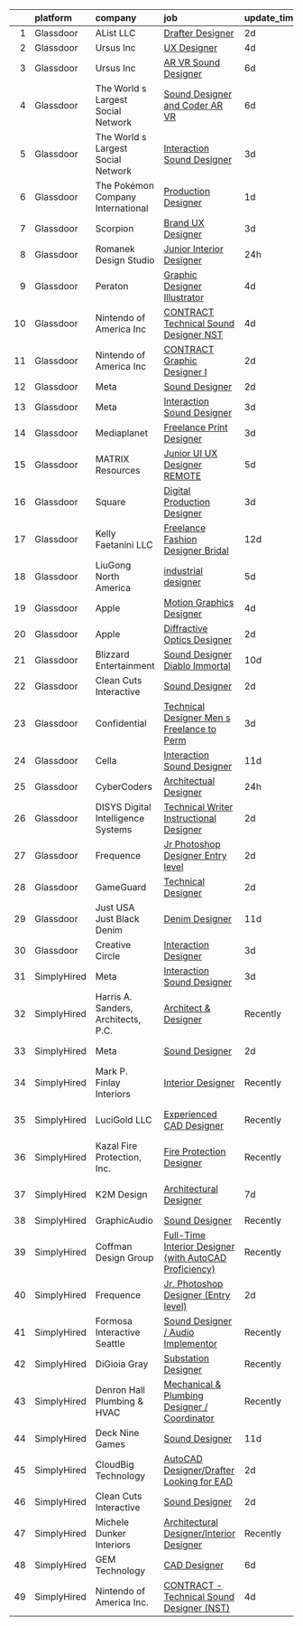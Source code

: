 

|    | platform    | company                              | job                                                                                                                                                                                                                                                                                                                                                                                                                                                                                                                                                                                                                                                                                                                                                                                                                                                                                                                                                                                                                                                                                                                                                                                                                                                                                                                                                                                           | update_time   | location                      |
|---:|:------------|:-------------------------------------|:----------------------------------------------------------------------------------------------------------------------------------------------------------------------------------------------------------------------------------------------------------------------------------------------------------------------------------------------------------------------------------------------------------------------------------------------------------------------------------------------------------------------------------------------------------------------------------------------------------------------------------------------------------------------------------------------------------------------------------------------------------------------------------------------------------------------------------------------------------------------------------------------------------------------------------------------------------------------------------------------------------------------------------------------------------------------------------------------------------------------------------------------------------------------------------------------------------------------------------------------------------------------------------------------------------------------------------------------------------------------------------------------|:--------------|:------------------------------|
|  1 | Glassdoor   | AList  LLC                           | [Drafter Designer](https://www.glassdoor.com/partner/jobListing.htm?pos=118&ao=1110586&s=58&guid=00000182a04a0ff593e053ecbed489e8&src=GD_JOB_AD&t=SR&vt=w&ea=1&cs=1_d5f47642&cb=1660546584948&jobListingId=1008068915917&cpc=FAE5E775D180B2FB&jrtk=3-0-1gag4k413j450801-1gag4k41ngsqb800-b6b55defa0b64145--6NYlbfkN0DsSc3LnpGc97VdVIiDJiVPdI3KSqRtMjEVbm3_R-elSS1ecU-D46JOrW2wQvnsVUp25N_lwYfjYb4n2YOBhAc33WHH6_aNbDU46r_oGSna8j50bOKp7TXGZx-UDh4cZ0iF00IZiYo5_5n6g6xsM_U6Uidax5xBRgCYMUAfIEqvbquFFM9l_ZOa4-ENo_SpjXsRcXKRrEL1IefjUUs86HoL_Nv20HNiBVYSjncth0szo2B6SJTdP26ql9zogdUE81koHetAA3t84jDikiQTfpOiYZGqGssRplVAAAL0WD2C8t2Eq7I3BKdBUFGlWZ0oYkCSrKw4YTDEhDM1h9mO6opR5wHMrbc1dDrxSYpPLzPrGWLRH4ZMwMOp_GuQaMCfLZTHMbs2wjx3f4Pkpd89WaB_urcpaRluvE4-iYcq4A3T9OM3sy2kT11Qo5wvwWdoAo1bnor6ixgs8pi_E-4gObxWzFvTwI315fG-cDNKNftuiOSYLa2ZEDx4UE_XBjAmbhcmxT24Y88hKQ%3D%3D)                                                                                                                                                                                                                                                                                                                                                                                                                                                                                                                       | 2d            | Remote                        |
|  2 | Glassdoor   | Ursus  Inc                           | [UX Designer](https://www.glassdoor.com/partner/jobListing.htm?pos=119&ao=1110586&s=58&guid=00000182a04a0ff593e053ecbed489e8&src=GD_JOB_AD&t=SR&vt=w&ea=1&cs=1_12f721fc&cb=1660546584948&jobListingId=1008065147788&cpc=A65DF3A704A48F9B&jrtk=3-0-1gag4k413j450801-1gag4k41ngsqb800-75e2f332734eee4d--6NYlbfkN0CT8vBT9H5mqECx2dfLV_FONLPDKpIRssxVwtj05Tmm4rA5I0VNOPdM1oYsK66ov5pi1qnYy-TDrfGB3s_pALNNyEWXmjHdD8DW6VCyYEnXwPcjOEPRRwesa-hl9H3o0V4XE3i7I-sOgGAhNngOHzgHq8uF0fd3rYx600RM2aFWd8FbHLUg4Gry9XxTmgIrQK_KIcI5BVg59J7XzYXHxl6byRhRXjK-ZV4yYgf_Hvc0tqFaiI8O_cK4qDjDlivArCnjnqNrhDL1aKk7OO5rbGxPQg6RQXPgIl9VR3QAC7dp1vBGZhfYcCTb1AX79JTvNC2WxVo5VQjOIrI0p5rNoY0Erhs92U2Fyif5lHxyTUwKVB_VLKGaXr0pUug1KYAd36XEjJdncq8PGqLZKZTw-tPHFI8Vj-70DJ2QlrmpiSpD6kG5XPLGoxjnf3LdIsSQE-Ebt-MXlGh7rAMsVbXIJPReJNEhbMKUhkzdQERAlrYi_frFKYANa65eC1d5a_UzSbL88gYvNNQRaVbww8nxQcE9fNPVHJAYEDul5sOV0NT9JuUh8W3yv5jY4O3ol_7Fv4AHEWAOXn-5joy08pWIoRHbl_cu1Pda0coDFPCt4BdWygIE3Ibbk9lQEfIZgEVfHec0cHotxTE91bI1v7ejQHhjpuRIm8jinDjZ8t3MzJoJCoT6-447yE_XtKBF5ApeVSnaM0d3Fk_KHYtzHKUUzGhyVNDmksp5yp85QktMpXCuN4hXSRk8zBJ5mpSgvQT5fD37_YWqTnnn4bZRVBdi2j0GhTPs_hawCtg78cRgqHMTRJEbu-SnTefpuWxAy8d19GuzOPUW0yfuEPlFeHbJ4iFuPP0qwNF5KLvjUCR9QMqxPTwDZiTQ8OjujClKXqJP7EqlN-R5iElq4Ebwh4aO0jlK-vrNLBGltQO18V5lcSSMdfYEhlHlA5E4nfO0z7c3ydygJlnGgm5d3P1CYHIKJUyf5vjMLGeptU2izho7nQOF5wTWUwRjb-r85wyogF1cN3c%3D)          | 4d            | Fremont, CA                   |
|  3 | Glassdoor   | Ursus  Inc                           | [AR VR Sound Designer](https://www.glassdoor.com/partner/jobListing.htm?pos=114&ao=1110586&s=58&guid=00000182a04a0ff593e053ecbed489e8&src=GD_JOB_AD&t=SR&vt=w&ea=1&cs=1_7eca1f44&cb=1660546584948&jobListingId=1008060781401&cpc=217C45A42544DB93&jrtk=3-0-1gag4k413j450801-1gag4k41ngsqb800-030c9e8f31c30fb1--6NYlbfkN0CT8vBT9H5mqECx2dfLV_FONLPDKpIRssxVwtj05Tmm4rA5I0VNOPdM1oYsK66ov5r3DWxwAiT3975pyDdK1dCkIm3HIa7Y5w_yS9WNwndK-pYnhQpIGvT_4JMoppqofj_V7n-KQXnwxuIp4sxGqFSLnh8gEwF36Ow_xbme12t9ChEp-GHl6fRQhd6574IIaGuOGCVi51k91WaRd6M8ERe3VOx5Uk43gur74xQFXTOcZiP5tSRQVrFiAsknzgZLfm00zOpDbdloS8yKkQmfoJEHBmN4vApKtgtlX3xG7TCNxLNz2Ll1wawrNtaJWJBohtoAo4pzqraJtZgKX2K-OkprPj3iFbWDSyhMNwFUFhkST-I7CixRzVs14tBwJlXfranQ7253ZsuI9ZaOed4Ek5osv9uX6xaEQzz_38NHK3MSyDZbqinY-3Hs2FkMc91ab8TcorPDeTvLlUU3Q2lP7XUZf-bP02vBrNj05PRfPraQKuNSp6yiMxExkGP4xfKhSGy9d47bGxztILNf1mVKR-wBcMl_hpg_3eZbXZq_rqYBJLgwt4IHvtRx8Ch9KE8i1ax12URaGtRpSBywECVelGS2H3UTKW2meG-wYC7z9OFbai-AP-wFLPxMuWWwT30QJ8S0DjkAqh8TOkuLNNuJgXXxYzgOWkUy5qxtlVuBQxCvBhHVKDuUDX5MC_wnmA3Jd4j-IDQ4PPhAm7Xlx32HPiAp2D8BtNq95MmFU9Fh5Y3aa81-xM5qx6l4D97JzbwKpwWa9PMSRP90UzJp0WOjXhPoJKtD3BWfV5XsXTiIwzh8ykE8VnZlJ8KpYMuDHZsQDGFbLi5KBQt5O_h6WMR_1ODP7JK-Y1J1vPC2d5N14ZB7aabWDlFeI_RAOtE0zUpyxm_TVA6pq7MCaXjlcSyWG-wQZaC3sgBwaTngAlTKXRKvPkozgQ3Not1nf2u7R9l07JBUYNWZr57BaPkkQk1NFr_cG4R_O6uEKe0DNDrLGvJPqVPLjaRfJOZr6oRhUkM4bL0%3D) | 6d            | Seattle, WA                   |
|  4 | Glassdoor   | The World s Largest Social Network   | [Sound Designer and Coder  AR VR ](https://www.glassdoor.com/partner/jobListing.htm?pos=111&ao=1110586&s=58&guid=00000182a04a0ff593e053ecbed489e8&src=GD_JOB_AD&t=SR&vt=w&ea=1&cs=1_2b872e76&cb=1660546584947&jobListingId=1008061726141&cpc=F45C15D234B746DE&jrtk=3-0-1gag4k413j450801-1gag4k41ngsqb800-aa04f80198aa9385--6NYlbfkN0DSgjPPcnEdvoK3uuxfISLALE6pB1FR7YSHOr_tSg5_QGIhoz_2VqUepdcKLBLI_zRRqGxwsWbWurI4uRJn-fTCHyEZV6QHAGS_ixyA3RdsxGPMIES406OkmPd7lUSbf4lH-L6MU1rNbOY7rvQFuRge0CfamxT_cokjIzc0uvvntjlD4LtxDB2IHUcFnPKH1hcRl-nJW9mmG-LLzUr-MSjtXFlFF-pTOrxdpiMRRIdPHL5J1tJUi1sP-gB28xhpnjpch2zhHXwhRxdI2-ksO4dBR2Jz_EPpKRHM7OdlALZHhk2zp5h9392IXlhCNhuHqv0_yvjBNdQ8J-0vX8NzPi2NCl55-YmUL7JffXxjvLFrMELMDMWQc7PCvJlDnBvwaUWLdiZ-sXtBtOUblHzXaWQN2Vkzjirejm0QxT-dZlHs2VeOwYbqdRGiiW2JNl7QtF9WdbQkOkUAhLT6RaKGkzNN5xei03AgKp7WY4By8fi41yjjnnEHFAxnjg-qVMj3gHhLyZjXOo7eqjuEERjIk4ukQZU8iCBPNPPOFmkSZsTuRIBUr-ktlRrN7Rt6WJtrH9rsIoYP7W4l5hA4zFZOky68)                                                                                                                                                                                                                                                                                                                                                                                                                                   | 6d            | Philadelphia, PA              |
|  5 | Glassdoor   | The World s Largest Social Network   | [Interaction Sound Designer](https://www.glassdoor.com/partner/jobListing.htm?pos=112&ao=1110586&s=58&guid=00000182a04a0ff593e053ecbed489e8&src=GD_JOB_AD&t=SR&vt=w&ea=1&cs=1_e367fa13&cb=1660546584947&jobListingId=1008067051045&cpc=F583A5AE0DDDFE3A&jrtk=3-0-1gag4k413j450801-1gag4k41ngsqb800-a55c5d5c2412a23f--6NYlbfkN0DSgjPPcnEdvoK3uuxfISLALE6pB1FR7YSHOr_tSg5_QGIhoz_2VqUepdcKLBLI_zTQW-ZBBRDRWB8XcpesGg14kHik97VePIDOoXHmvrsVM92Who3iCJ3lPvVkXNAwy5P5txMrOj0anmJ9iJJeFKaeAM5FZ7aLL2sS_WrfcLKwk5WjkJsIbrYhompKRRAnt7LNUYY7DLdoLH5QzEg700Fxc2DIrf401lKxKti91MiYLuEYWY1QJEjtkp5H956c4thsDijsp2AL2WIAYu8XVe9DJm97hepg7XJn43wMA-yIstE7n90n5cxwKPHIboAgBQv-UtKo5lzqzjC-23WDMM5fjM__5a0M0lYLaZ8QN4oAH9wyqJjPbpwosGgFaWae-y4okxHoXl8b3_LGG0FZGPUc8LP8nE1_6ePMUdv9J5KsAe0MgXX09q26Gt-tO-J6niGHUIx4UzLa8i5RzoU28MYO9ZZiMtLFDhp6Wrh1NVGxBtPoRZbNlnn66eTn5bEk67HOxzaZ585dh4dI8jNs2x2WJLpREiZP8BlIp18_4jL_cZwA0FqzKXJkcIKFFXrJcLqTj-tQD-ZwL26lFY7I-5d_)                                                                                                                                                                                                                                                                                                                                                                                                                                         | 3d            | Philadelphia, PA              |
|  6 | Glassdoor   | The Pokémon Company International    | [Production Designer](https://www.glassdoor.com/partner/jobListing.htm?pos=103&ao=1110586&s=58&guid=00000182a04a0ff593e053ecbed489e8&src=GD_JOB_AD&t=SR&vt=w&cs=1_e04af497&cb=1660546584945&jobListingId=1008069960134&cpc=036CEF58F9688075&jrtk=3-0-1gag4k413j450801-1gag4k41ngsqb800-e5e687c9b2ad3558--6NYlbfkN0CsgUO0V2fSZxJANSxJiftVXeq1wpG4BxYFHzXoW0hPJnnKXvOitF3aOGGKDfgwzkQXfuzfYXf1HzZcb7z9mKbsvYnEbfDZHwgGJcc1YbVrdzQGFgE31k_A2_4dDi0_w_MrMdUcTCi9PGa69Oj9Ff3faJDdlEsYznhuSZVbQdzdCwa8IrqKuyRFWVjXh0dd32bxdAOmno48D38wCzG5q-by2p5kZoRPVJRbxvxNfJpVqs3-Ls3qpF3sc5mFCbdslthrBhD4xlJRL3S6gspB3OAP-9OYMeBxy1OdLZXIs-sC5AqddQuhJ04IDDrUdnDzpGeSzpgYm-JWyzOrub02qgO9LONzCs0hgyEwopDD-aH5rQPdiiCwSbm7-5wFfEdVIxR6sja8bh7p78LZtw8LWrhEgx0VnUV2V0RmPMSbGagFq6iuXhpGuHo-iEF99JQQmaDiBs9Ovy_d2GGM2C228kLvJH_S70VS6VQrmVhAID1WvOCZqTlSzmYul_7riVNa1LHSXXHkpV0bgUsXufdyx5V6w49Lt3gYr0E7nncurA9I2phxTk8D1dQxrJtu7tM9nnkPDiPYJ5MBWasGj31tZ1b8bOj9dZp6Z4qKBhwTCBTnfyNDtlKqVGwmUMJ1hzaZ9WjHUhXXvwb-zwZHr-kzSX9yRbLTOLEa1xMS5h8sUZZVuY8oLhKuY-j-uDMu3lO4-ZSAgkVrbednRIDeXx0h7KTkTKx9NigrTxdDsxDKWqJA6Wb4-NOZ-FpNaV6QUi74v4jzU1TB1nGFA8EFgp3MDzPcOxOJdKc1Hpbmv9VEvcffMrO_-LEuM0HnD9fETi0E-3oxLSgf1m_u4zMXhDlA-tMkfR7SpBvhz30DuecbVvtgCIEMGaGRChQf3wbT38ui1J8GA6NGamia8oLAvzXPZNE25eOsCudshS1YVgVI9ybXIe6cCa1mju7g)                                                                                     | 1d            | Seattle, WA                   |
|  7 | Glassdoor   | Scorpion                             | [Brand UX Designer](https://www.glassdoor.com/partner/jobListing.htm?pos=129&ao=1136043&s=58&guid=00000182a04a0ff593e053ecbed489e8&src=GD_JOB_AD&t=SR&vt=w&ea=1&cs=1_0bcc0268&cb=1660546584949&jobListingId=1008067521198&jrtk=3-0-1gag4k413j450801-1gag4k41ngsqb800-7e1257b349602a18-)                                                                                                                                                                                                                                                                                                                                                                                                                                                                                                                                                                                                                                                                                                                                                                                                                                                                                                                                                                                                                                                                                                       | 3d            | Remote                        |
|  8 | Glassdoor   | Romanek Design Studio                | [Junior Interior Designer](https://www.glassdoor.com/partner/jobListing.htm?pos=104&ao=1110586&s=58&guid=00000182a04a0ff593e053ecbed489e8&src=GD_JOB_AD&t=SR&vt=w&ea=1&cs=1_8c7664b2&cb=1660546584946&jobListingId=1008071125770&cpc=8A48E7D5890B96AC&jrtk=3-0-1gag4k413j450801-1gag4k41ngsqb800-ae86b098eface932--6NYlbfkN0BTy4Vq3kUv-8E8fBOrhZt-7WJQYqv7u2ur6JnxlE7nq4-qXnbw0pV0zIx3gJMYnzlIb8wJfJVN6Ld7rCCQE3bmlrPHd-92xuvaUj7ZPLjy6OM40FN0PBFKDEKhNvDn9d4c_Rd-wq0C4uG6VEQ2fBPDQzI7T-C_OthU6nCYRtdWvhsPPZ4ptMur0-IODcQ7bGnPSer5sjZcCOr4l5hbNTkpYem9965wpVb9Dj8sL9PtIATa8vELLbZaY4nxmDphL-UYbq5xthcQqHmoGmT1yZzxZpJXERFQFaZKw4i6HiGE_4tJWpfSerDHL6dMoSQyDBMs3-lqWfdwT1VRY8zJiWNyaWlOqvUVhOi3b4B0zaYObP0AJC5yPeJE0UqOuScLWbsvqlTWW66VhBmunI9snVJt8g6Cb9itxO27BApovKGhmtR-O5i_ZtSpP-OvtSlCk7lxcByQDmEUaJgpnZNinj9098XUKPRDYY6iIUd_Qr0QUL94w3i6ENIhXRMxbmm9tOA1oElNdfhfrQ%3D%3D)                                                                                                                                                                                                                                                                                                                                                                                                                                                                                                               | 24h           | Los Angeles, CA               |
|  9 | Glassdoor   | Peraton                              | [Graphic Designer Illustrator](https://www.glassdoor.com/partner/jobListing.htm?pos=130&ao=1136043&s=58&guid=00000182a04a0ff593e053ecbed489e8&src=GD_JOB_AD&t=SR&vt=w&cs=1_02f3e1a0&cb=1660546584949&jobListingId=1008065908189&jrtk=3-0-1gag4k413j450801-1gag4k41ngsqb800-115a55b5fbf93330-)                                                                                                                                                                                                                                                                                                                                                                                                                                                                                                                                                                                                                                                                                                                                                                                                                                                                                                                                                                                                                                                                                                 | 4d            | Chantilly, VA                 |
| 10 | Glassdoor   | Nintendo of America Inc              | [CONTRACT   Technical Sound Designer  NST ](https://www.glassdoor.com/partner/jobListing.htm?pos=122&ao=1136043&s=58&guid=00000182a04a0ff593e053ecbed489e8&src=GD_JOB_AD&t=SR&vt=w&cs=1_1e8ac4a6&cb=1660546584948&jobListingId=1008066224463&jrtk=3-0-1gag4k413j450801-1gag4k41ngsqb800-4f54bb3e91a298df-)                                                                                                                                                                                                                                                                                                                                                                                                                                                                                                                                                                                                                                                                                                                                                                                                                                                                                                                                                                                                                                                                                    | 4d            | Redmond, WA                   |
| 11 | Glassdoor   | Nintendo of America Inc              | [CONTRACT   Graphic Designer I](https://www.glassdoor.com/partner/jobListing.htm?pos=125&ao=1136043&s=58&guid=00000182a04a0ff593e053ecbed489e8&src=GD_JOB_AD&t=SR&vt=w&cs=1_0729a320&cb=1660546584949&jobListingId=1008069425781&jrtk=3-0-1gag4k413j450801-1gag4k41ngsqb800-d0b134663c89da81-)                                                                                                                                                                                                                                                                                                                                                                                                                                                                                                                                                                                                                                                                                                                                                                                                                                                                                                                                                                                                                                                                                                | 2d            | Redmond, WA                   |
| 12 | Glassdoor   | Meta                                 | [Sound Designer](https://www.glassdoor.com/partner/jobListing.htm?pos=121&ao=1136043&s=58&guid=00000182a04a0ff593e053ecbed489e8&src=GD_JOB_AD&t=SR&vt=w&cs=1_f2521754&cb=1660546584948&jobListingId=1008068607284&jrtk=3-0-1gag4k413j450801-1gag4k41ngsqb800-994aa574a818d0ec-)                                                                                                                                                                                                                                                                                                                                                                                                                                                                                                                                                                                                                                                                                                                                                                                                                                                                                                                                                                                                                                                                                                               | 2d            | Remote                        |
| 13 | Glassdoor   | Meta                                 | [Interaction Sound Designer](https://www.glassdoor.com/partner/jobListing.htm?pos=123&ao=1136043&s=58&guid=00000182a04a0ff593e053ecbed489e8&src=GD_JOB_AD&t=SR&vt=w&cs=1_7d20641c&cb=1660546584948&jobListingId=1008066993623&jrtk=3-0-1gag4k413j450801-1gag4k41ngsqb800-0309ec683cd103c0-)                                                                                                                                                                                                                                                                                                                                                                                                                                                                                                                                                                                                                                                                                                                                                                                                                                                                                                                                                                                                                                                                                                   | 3d            | Remote                        |
| 14 | Glassdoor   | Mediaplanet                          | [Freelance Print Designer](https://www.glassdoor.com/partner/jobListing.htm?pos=127&ao=1136043&s=58&guid=00000182a04a0ff593e053ecbed489e8&src=GD_JOB_AD&t=SR&vt=w&cs=1_70abcd5e&cb=1660546584949&jobListingId=1008067295989&jrtk=3-0-1gag4k413j450801-1gag4k41ngsqb800-63d18fe4edc3cf9f-)                                                                                                                                                                                                                                                                                                                                                                                                                                                                                                                                                                                                                                                                                                                                                                                                                                                                                                                                                                                                                                                                                                     | 3d            | New York, NY                  |
| 15 | Glassdoor   | MATRIX Resources                     | [Junior UI   UX Designer   REMOTE](https://www.glassdoor.com/partner/jobListing.htm?pos=117&ao=1110586&s=58&guid=00000182a04a0ff593e053ecbed489e8&src=GD_JOB_AD&t=SR&vt=w&ea=1&cs=1_02ec9b9d&cb=1660546584948&jobListingId=1008063613141&cpc=56C4EA4A1A191A49&jrtk=3-0-1gag4k413j450801-1gag4k41ngsqb800-93ed54646864d401--6NYlbfkN0De5ppvndiyxA0pMSLQzOe_j9Mra0KF_8EhxTxOKXtZIfhM20E97mGJ28x3XA14Fw347YOZu9H1TW3cLCgiKdU9XDBC-yui81Ij8BUAH8nl8ee4EJiqTqxlFfbk3D2KluRYfYu0o-hUQvrSDoDGqUIsSNBqgrVpxZuBg9O-U62m1upbkFW5GvtmCGl9vNi1GK5Sy8wB9Mr9S235QK-5G_cQidUfewbEzIueBijWy7-tsicJAkG-dJRempBh4eY2yGgaC1FmBnHBeAj82BOyRvLDp7b_ybEQWxR70yE6CsKyVXkcpo-lRlJFUC5d-EDSQ8BpsWLU2OgqJY3uDw_D9FLGqVEbBBvaFHtZo9p2IKKuRgdxV_zXBC2aetbkWc0wLcWANdm2_fJs-gD7xQVGYRaA-oClrMsaVu218g1kzFgc27DoWI7XeefL34SN71_aFCXTZKQRwVqlUCAXBo29Wspul7MK0kYG0axxksi78ItB9xtKdU8vg-mpuFwi1Rx5Oc1H7lvGONeCUIzBoh632pbCnstFpTxwdJGYnXsJCq22wA%3D%3D)                                                                                                                                                                                                                                                                                                                                                                                                                                                                       | 5d            | Naperville, IL                |
| 16 | Glassdoor   | Square                               | [Digital Production Designer](https://www.glassdoor.com/partner/jobListing.htm?pos=128&ao=1136043&s=58&guid=00000182a04a0ff593e053ecbed489e8&src=GD_JOB_AD&t=SR&vt=w&ea=1&cs=1_0edf0524&cb=1660546584949&jobListingId=1008067178840&jrtk=3-0-1gag4k413j450801-1gag4k41ngsqb800-5cb70a9086bc6b5b-)                                                                                                                                                                                                                                                                                                                                                                                                                                                                                                                                                                                                                                                                                                                                                                                                                                                                                                                                                                                                                                                                                             | 3d            | Remote                        |
| 17 | Glassdoor   | Kelly Faetanini LLC                  | [Freelance   Fashion Designer  Bridal ](https://www.glassdoor.com/partner/jobListing.htm?pos=106&ao=1110586&s=58&guid=00000182a04a0ff593e053ecbed489e8&src=GD_JOB_AD&t=SR&vt=w&ea=1&cs=1_211c24a4&cb=1660546584946&jobListingId=1008047552919&cpc=5EFBB0462F9C6B7A&jrtk=3-0-1gag4k413j450801-1gag4k41ngsqb800-a6b9ac20acd07671--6NYlbfkN0Bpkz4eilSyVaUq0KmM4Y1lINlxqZT7Saz1zIeLgvAAAQXFt9Fm2DMj8MuCtiTwdvLESqHkZ0NoepSmzNcjZDnBfQUfoiRxWu9YgRUvaQtbDMNMwaaxBB6jeoxv7tGRNsjun7Fhkv2YXNDcS4a3dPE76vUTJfxc_y4PoChJECPlFV8TzUzENM6wPzbwKGFXpbHZ_hySneL_Pi8DhzQ8rAR1pPrSxKgjjNNTk4XdrGaUHzB_3NqJLp8hpFFM22szA2D_htu-W-LfbXsA3OEU_aeXamu_yyfFFz-ntrQJp56m9eH036SCZSwQvoVhrVfqtcgAn8eWoS0HjZpeiXmj_0KDTcZ9f-_YPVFrtkq3F_evyc-omaVEPGRs1YciKwV6WdpGV9cTjz0m2vvpTg4XvKQJ3HJpOPq8JO55MhmNvGMY7UOkhYv9vxA7cN-Y97ZDpFPjB82ieqVKkdq9MRlWNcBBPz0zS6bW_Ye18wAELRManQzy1EfYKRr8sSW-oS_aXuWfVx4_EEaO4w%3D%3D)                                                                                                                                                                                                                                                                                                                                                                                                                                                                                                  | 12d           | Remote                        |
| 18 | Glassdoor   | LiuGong North America                | [industrial designer](https://www.glassdoor.com/partner/jobListing.htm?pos=107&ao=1110586&s=58&guid=00000182a04a0ff593e053ecbed489e8&src=GD_JOB_AD&t=SR&vt=w&ea=1&cs=1_622635c7&cb=1660546584946&jobListingId=1008063112104&cpc=59DF70BB7E75A6DF&jrtk=3-0-1gag4k413j450801-1gag4k41ngsqb800-b62e9e11aacc7822--6NYlbfkN0BQDc7Shj_dgkKI9Fnu12-URB1L7CiNnXDRLIaVBGE1yUTTO1YMGH1lH8DCeBPqMhlZ02H9Yaz1TIVB4xxJXybm3WMhObe_eivtfnR85HgCe3AJQB8cIaObFIDqPUv7KovLJ0PPl6DldBP0glY0PlidQQdYGWMIuuIednA0wT5kD93eebt-R1F-4K9HoD-0NUGbnAKEdJYknS00axUGbIfbChGVErzx3jgiY1E81oZEWkcc8Hdj4NutmsPR0DTJeAUwOsco6xlvCwy3jQr5fUXqQj10rqXWRMprQ_YqhkIrLpCdXAi_SEFMRIf7xGF9Rawo3nljub8cR3rffvcdfEaNXkIyc0ThuQgoNyb_mKCjgfdOkWTrfts_hUlpFqjgNyhiUNl_Dyu444CyBef-J_JAMK0wyXjRoJwJJziIhV4BJhD4UsrPURmEIZhNJ-Z0fbk0wX1zi61bmtYbslO4OIv_FhUorv61265kNJ1FmwmIVPaX2jwZxCq1zsGgz8EYaTw%3D)                                                                                                                                                                                                                                                                                                                                                                                                                                                                                                                                  | 5d            | Remote                        |
| 19 | Glassdoor   | Apple                                | [Motion Graphics Designer](https://www.glassdoor.com/partner/jobListing.htm?pos=113&ao=1110586&s=58&guid=00000182a04a0ff593e053ecbed489e8&src=GD_JOB_AD&t=SR&vt=w&cs=1_aaad4591&cb=1660546584947&jobListingId=1008065497502&cpc=AC285F3A3ECA6BB0&jrtk=3-0-1gag4k413j450801-1gag4k41ngsqb800-bb38bab89ffbdae3--6NYlbfkN0BvKrLyj5gPmtZO9T8euul8TCxuuKNOtzRJOomxnwSEodTz2Bc-sPZlt2Zgji_QUXEp6fzQY8TI9yKV9Zr5Z_49JUrwC8AYoZdZjyhcV0ZJMMUIicsC6DNc-wy4dDnrsQfgWpjz2_uLZqR_cvNUucIE4Y4UDf6mwseZhQWg8fe2QnI-yH-2JLxU9wC9Gy_El6U8dpaFZhaCJY-Qa4wNu_32P9hDDXCSoR8iJvZj8yydqZa7Lb8xGCTbFd-D2LJ7zxMHTJ89E22u95ALcROsTISzI1AykpKogkY6nmO2AsezkCrfwO-rz2VloVea6hlUnjHkLXW3PkmV389DWiNSBaLl3ZP_gAQR34hGEOwUxT41WXSWzwKN_DguRshFAYqAYL526CK2XwnhvO9svav1FhFJVzySUMYCBT_ozFV4dx4-8IdGnkQzK4-OiWIGc9a6v6FauS6ecFjU9d7NgY-99M9HF_cJKG9rkHmjMEeyxACcXQQyRJ4M3lQ7H0eOf9-M5L839y7pqM23qyqONbcBbjccH1ns2x2aD6zxs4s_ythT99hV9H_6SE7WFGLuaE_Z6faYt0T1WiatFP7bkbqVbEwlDVZzRfmak_zvKphvrMxL0FCiYn2ocx_ioQ9rXwHpaMGY6qiBC1u6sqS5i-19usOl-Plsqb3eGbtYU4CftHbb5RW2OhCfboHuc1hqjapJHKmeukf9yIASWhvd14hTp_IqfNM8zYgtiqWS9g-U77neAl56G_MFeqA6tR3mnl2-EplTRNL3G48gigB96FIBYY3rSLhYIBPf4-7bIEqGbx91pxXOVEVw2R_iye8iPEW7ED1I36_TzpOmt3bR8RwlYBpwVcEGDKdDV2ub2tV9wJpfVpucPrvSKvKNTpJFu53EXZGGYzgiamCtk_f9le6IZlJFjjNmupX3HcY_Y3swjzUjZXzFBxeY3p8hqmI3zaD5bNo%3D)                                                                  | 4d            | Cupertino, CA                 |
| 20 | Glassdoor   | Apple                                | [Diffractive Optics Designer](https://www.glassdoor.com/partner/jobListing.htm?pos=110&ao=1110586&s=58&guid=00000182a04a0ff593e053ecbed489e8&src=GD_JOB_AD&t=SR&vt=w&cs=1_3ff08c57&cb=1660546584947&jobListingId=1008068025909&cpc=1CBFC3E34E2A31FF&jrtk=3-0-1gag4k413j450801-1gag4k41ngsqb800-59888b7cdad0d9f2--6NYlbfkN0BvKrLyj5gPmtZO9T8euul8TCxuuKNOtzRJOomxnwSEodTz2Bc-sPZlPHrT5BCwu4Szv4lzjJONXlP8i34akC2Vo6wAd1wLRmQ5dyJnxWFBBLk8Ce6U6RO90fRAb7Lz9hrVlQtFLfij8zRlxbZYRRyL6D6z1NjtPXzLAqa3pXSfVhOumZ10JW9bUwsDr14BmxhBHrrcbQiBOWh9Qt16fu_KIbwPO_xdQAvrYpdluy_-vTkl8FC-V0es7GjJ_WR6RP8cnJCS1YZzv0iSWg_00gFU_n7Y-qmAdfgoGwENKUxvXNadyNIykfWMjhes86fO80jZ3o7wTTd4aSW_JCXuLoZ6IPOy5zd1I6CAJPesRqgvqyUg92QuUBeaLLy_7UM0z_uP-Ua2dAMG4msME7zY5lGp2115Tfprmw2CeVruyaNQqwBdXZIJiZHMa5buqDT8BBYEmRDMuzS1tZ4408HPC-TNOJt6_CwHG_F-aQZmY6YFi9_YZ7x6qP72DRCOSso3Nk2qvXNEPTQhO46xAdc2CezMO6h534GIvRxlIqcj2hIzYQcKWJS_eQybJ1_liXS1A7iiVHhvONF_-0uIVyK1olT2dpRa6k2VEZ2eyXI5EM2d8f0IOmeBBLTZpv30fI6YWVNm6_VMsRfS4Ni1N2DT9U5uOk7rTQF3khvWnQAJXX3keoknJNZbVcA8tkf-PgZ2cjI8HsT5S8sOhTjwSKVLYwenH9aXD2s-RKLJMKFXC9WCAld4EzVclNJm1_pZJGqBl_GswTVsGHrjp4NJQI_wMsLoz1fMqyrrQRXi0-6drE0iVQpFuVuifeTXJDlzsZKvnPQ9R8PV9mEhG7-asUUiBq1T3ChN_aVSA_WlbouWd3ZUu7MHmtzA8QFz1nKDnhh9GZXqPZuT99YINyR5DWVnTHYUs-X47pjNJdCkBou0bVtHlPQ32_dqWIkmgg8WRO0MoAapzvqozn-yMOEMdVsPmGll)                                             | 2d            | Boulder, CO                   |
| 21 | Glassdoor   | Blizzard Entertainment               | [Sound Designer   Diablo Immortal](https://www.glassdoor.com/partner/jobListing.htm?pos=126&ao=1136043&s=58&guid=00000182a04a0ff593e053ecbed489e8&src=GD_JOB_AD&t=SR&vt=w&cs=1_9c31bf3c&cb=1660546584949&jobListingId=1008054412065&jrtk=3-0-1gag4k413j450801-1gag4k41ngsqb800-81ce4dea9804f6ce-)                                                                                                                                                                                                                                                                                                                                                                                                                                                                                                                                                                                                                                                                                                                                                                                                                                                                                                                                                                                                                                                                                             | 10d           | Irvine, CA                    |
| 22 | Glassdoor   | Clean Cuts Interactive               | [Sound Designer](https://www.glassdoor.com/partner/jobListing.htm?pos=101&ao=1110586&s=58&guid=00000182a04a0ff593e053ecbed489e8&src=GD_JOB_AD&t=SR&vt=w&ea=1&cs=1_6a65c892&cb=1660546584945&jobListingId=1008068462835&cpc=6FC5BA77C9A4CD78&jrtk=3-0-1gag4k413j450801-1gag4k41ngsqb800-180f36a67d041096--6NYlbfkN0BdWmvb-rJl2QNnPZsqfom0WtyBpRDZD-qGOAPpXEAerX6a6oApLbNube8VIkmBRry4WGRoB0qsfFORcDwlv5J-Sd2QpNdWVPU3rpOKe16b-v51oCGYFn1Gg0GCh9sLO-2YemhZ2pKU_mGnQ6gmjy9PJXCZWcP9S85pmy_gMB17x15owpHU1MnjT43sqb3YyQAxOIIQumDKRXwnjuz-UY3WDI-0LO6qF9n9LTdOlrRz82jXqGE96ZUZCjL07DPzPNFtsc72KzjsQEMK28m0XlmY2sTxR0_dgcaJS6xOfadmCY1A4nwJt-VBT0RnKvCUcFiy00cJGQuQOpA3MIFMA_dgSLGq0nUpBzHeyxsQWxgh321WktusG7ZSxVCsODmQ5WF6Xg_gBn5Pe3H4cnRvLR7_h98rE3D7LGgoD3IYxu6H24JhL-HXodhQ8qZUAFVuq2mcgk3eYYbj_4kszFDPb-SsRYkXS0KPGzBrrFITWQo3AvXS20gn3rr6)                                                                                                                                                                                                                                                                                                                                                                                                                                                                                                                                                     | 2d            | Remote                        |
| 23 | Glassdoor   | Confidential                         | [Technical Designer Men s Freelance to Perm](https://www.glassdoor.com/partner/jobListing.htm?pos=105&ao=1110586&s=58&guid=00000182a04a0ff593e053ecbed489e8&src=GD_JOB_AD&t=SR&vt=w&ea=1&cs=1_4e0a64b5&cb=1660546584946&jobListingId=1008067356175&cpc=ACAF1607C5C1E404&jrtk=3-0-1gag4k413j450801-1gag4k41ngsqb800-14dfa54dbf06e548--6NYlbfkN0Bw5nMmE_9ydMmkFwclqcsXVMIQE4PmsRPS_jC_M_Rtp3tkPn5Tt5HZV1eHNfLjcAj8qmuoN-UpFHpaUl-zFK_nB6Oe-pDTvxaOF2i17CQvtv1AlZL_z3ZbnC7FSwbAhqZbh-Ciel49IhviB8vCGgIltO4APYQFmUy7gko7P_12hsPfvW1YAa12jOS1EptxIhJXSpBRVbZStzGvkkz40yrmWJbpUGAu6W3yekAvmrMO4ht4uZ6DEjoXBkeyh0ENA__Kmrq2_hgA8UCpcyNZPfcWhl7d8clwk3ZbHtjv6vzuBxUPlugyhw1WtY1eH4NWCm7gapIOkChHnvHDq8iZM3Xzv_5vQRBraVlD4jQRxZVd0bHWsLyUUiTqvCB6aFf-HO8gLRlkclJZ6erqE1cuhHvwDNy7pvolwigjmlW7JgPv-rWvLHOzOVFzwJeqwlYe3o1e_obTtmhPzIX9ymtkNckqf_xufbmCiEWaLl24uDS_pabD5zW1gZDX8Hj0iu2MhdicC42Z7HASKiVjH2a4ZOVe)                                                                                                                                                                                                                                                                                                                                                                                                                                                                                         | 3d            | New York, NY                  |
| 24 | Glassdoor   | Cella                                | [Interaction Sound Designer](https://www.glassdoor.com/partner/jobListing.htm?pos=109&ao=1110586&s=58&guid=00000182a04a0ff593e053ecbed489e8&src=GD_JOB_AD&t=SR&vt=w&cs=1_520c7851&cb=1660546584946&jobListingId=1008052037817&cpc=AC285F3A3ECA6BB0&jrtk=3-0-1gag4k413j450801-1gag4k41ngsqb800-32c0d57c93b37a46--6NYlbfkN0ABL5jwqrJX8j4-zsE1pdctockIOMh3bUiDojLxDHSgft-IBPHc-ugKxXUaFJpc9dcslo_kQI6e181zDbgUqpxGtQzcffkWtUW3tagjWR9utRjhHuCcsEaQM-JyLwBDAhEeZE1AalR73XIKDtyyn05K0Ch2c103Wzt0Eutj5r6WKZZc3G-kEktocUXGU6_lg_6f7Cc86KFCiwqQCqBR7vHDYLDcxYd4Vws_TV42QHwbQuhX3uuBJBdsV7VORWay5UjwdTZAIaK2T5mtrh8D6abf8pR4Cs3yTFqp688LP8DBEz5-m5Av6Z5ZZcTE6GA1TYWxEGBZCFkTVuREGngYXo9E1KtVJKTmOIIoWLg4uLwUfW-aPLftWBjQNoL14Pek_MsbnXpVa9XF3GrEvPBc9KcRhlQXxSg8YU0kBYPrung6yBfYgakMKL4cRC80IRrMcm9P-9XYlQj5BXN8GfcOh9z4KkdqiUKOaUgcvoSIfReM4t7l38TIAYbVJIsfKUyNVO59Vre-0ZmuBvz3vfuAsbHNbzFUbQrsIG08ON8ZHAdhqRV1Utdsojl1dk3Mtz-Nw1o4AvDeuj9S22VJocdjxt4E7tsBdueLcEQIkEiP11lhzfrPzvful2vHzWBRctZVN_Ht6Z7uEJ1Mf6sDjEq9pNa9XE3x93bvtcT2oyQsvGC0qw7LcnN1j9DG4W4TLL-f8q5lsDwNY2J9OISYeujF-Zplg7-VzglbHL3J6VUDF7YjAMFYkkb8oBFC)                                                                                                                                                                                                                                                                              | 11d           | Menlo Park, CA                |
| 25 | Glassdoor   | CyberCoders                          | [Architectual Designer](https://www.glassdoor.com/partner/jobListing.htm?pos=120&ao=1110586&s=58&guid=00000182a04a0ff593e053ecbed489e8&src=GD_JOB_AD&t=SR&vt=w&ea=1&cs=1_f61ee2c2&cb=1660546584948&jobListingId=1008070662899&cpc=C4A69CCDBB3B9599&jrtk=3-0-1gag4k413j450801-1gag4k41ngsqb800-1b3db0ffca083411--6NYlbfkN0CpFJQzrgRR8WqXWK1qKKEqALWJw739KlKqr2H-MSI4eoBlI4EFrmor2FYZMP3muM1u3aJAL27Tt29xi3nDXGP8Xwn5qqpGkCiZxFnp50LBFOjOEd2xcOvaNu7c8EZFdmO0Wd8uKObdgXfUdPxYtGQV_bmPLrHWO4qJuDecqkM94KVh8tIM3CdkBRNfvTraHcQO6f8Bjn_XgNNpnZengZ-VmZQVGsYCMTTbfmKYxF9Kq_TlyDAyDaqIKM4c5bgT3hzYD5O2eA-zcZRg0G6wbzTbY2aTPn5EMn3igqVzj5LgnHAUykrcYRgSHMexUKMPVMYEAJ_vTvtlqULRgrOK9wy2Igw9BsWk_eGGO_wAcPL95iZ9auntl79yNzJmkj4Rtp13LNr9riTkDncIrVd_JqdkmdW8lmYysTPCyh1fn0dt978SHA5_t65b6JY7kHh5rjMS78Vbho0fyWXvu53Js2P0ZaAyVS2w7qoADyqsk0aPexkwExyHA3wEsZtiK2hJBYl_qUKvU7uKs6INd7DZYgz3Z11OdNwUO0ZhXLp2WsJ2W3aKwSrm-geRFtfdBuZv8YTHhlswBjxg5LXV_rdgSlvWO6RWo6KNDq7rRrg-oro_mmJfZU93kb3syBcfy0uRcDNsTEjTooXvTxohw3vBTJ6_VQkqBHfYGJ1swkAYyB0dD_oMafAlWKSOvuDX5gJDW74OwM8B4idhDCoD8pfxn7CWUHNnVsg7vTxLPV9SP50-Bh2Pbvgtc76Cwxe82_I7Dco7-duhIT2yU99jMOo82DKHemuCBqHApnS93mgty3Lqqes6YLXCdY9UQRndeRfGjq9onEFOaBFM1zIoHU3D6uBJTgCfPHhb8wOUHrmGutHvhKm8Ty3LG-50HfNE8-1y1d2cmf8S8vEr6Qd-jIIqT-tJjyVGozJ5ZtJXRz_J6FIZ6vEd_4hR2HH-9lJAOB9I30R7--gFdYCHZSFYHZsItKNQ6PPlsR96Vi9B4MimGG5YSQ%3D%3D)                  | 24h           | Carlsbad, CA                  |
| 26 | Glassdoor   | DISYS   Digital Intelligence Systems | [Technical Writer Instructional Designer](https://www.glassdoor.com/partner/jobListing.htm?pos=116&ao=1110586&s=58&guid=00000182a04a0ff593e053ecbed489e8&src=GD_JOB_AD&t=SR&vt=w&ea=1&cs=1_2db14d1d&cb=1660546584948&jobListingId=1008068424108&cpc=654405A9B1E0A9F5&jrtk=3-0-1gag4k413j450801-1gag4k41ngsqb800-6d89ffb54916a0ca--6NYlbfkN0BTYkY06FZEdAAtNWO-eDAfNklmfZymsMF6eFRONl7rAMN5x_2sHrqXfWPo9rHDxSNhvPgHcLlpbcfkhHXal0hqLBpHoEARoFXiQESerE7N9mg76xtO-pRLZfvnSDRUZbtxB3nFoukcjEMiO-ovwic6hCXlxFKJnL8oRFIYfBRQper5UxNhzmmX2BH0cQYYF1C_D4oWr2C-fvu9IPOlNvv5h7kjpdYV3ltvyAuM0fktVmVqMf5KID7yo3lGJUKP1VdglxJJiHa1cq79ZT3LK8Do-jwEEoQNhm5YNsz_ffoSOCfGoQubACE6nB5G1LZFyqxfX4IbZ_qj2r9bhnybBuwf9jRGlkQW5iG82kZEdnB6i5HxJ9_aAxpYZyLl-pY5s3ICvHh2kHyjNuaLAkd1oRAPGsn6y5tBxxHMg89GwQI9dc-Zzuma8EfBJMSIPruC3wmrYCTtw6Opn55gM9VXmzOWjBRmxRVqFqHsSZPKhmQZ-_Qtu9nNy-HTJpQfOexGaeq-mqvQjy3c3w%3D%3D)                                                                                                                                                                                                                                                                                                                                                                                                                                                                                                | 2d            | Remote                        |
| 27 | Glassdoor   | Frequence                            | [Jr  Photoshop Designer  Entry level ](https://www.glassdoor.com/partner/jobListing.htm?pos=124&ao=1136043&s=58&guid=00000182a04a0ff593e053ecbed489e8&src=GD_JOB_AD&t=SR&vt=w&cs=1_926d20ec&cb=1660546584948&jobListingId=1008068662677&jrtk=3-0-1gag4k413j450801-1gag4k41ngsqb800-3dd3d1aa24f723f9-)                                                                                                                                                                                                                                                                                                                                                                                                                                                                                                                                                                                                                                                                                                                                                                                                                                                                                                                                                                                                                                                                                         | 2d            | Remote                        |
| 28 | Glassdoor   | GameGuard                            | [Technical Designer](https://www.glassdoor.com/partner/jobListing.htm?pos=102&ao=1110586&s=58&guid=00000182a04a0ff593e053ecbed489e8&src=GD_JOB_AD&t=SR&vt=w&ea=1&cs=1_5ae76006&cb=1660546584946&jobListingId=1008069027861&cpc=6EF74AC2F94C1840&jrtk=3-0-1gag4k413j450801-1gag4k41ngsqb800-d95b259762d2f370--6NYlbfkN0AtlW_omU2Xx3W-19HQ_drmTKCWebiHnmA5lS5PDL5G8RvaRScdHDRj7Xsjpvl8WRYDEHMST4CywtzaMTEZT_d8xNA4vYFs1DHdl3vX91onxMR85R47zMK7JATIND5FtM6H5Hdt8141s1EcfFUms24qLszpvSVmf59kKdOhxmWq6KghRSw4m4ODkG41XbMpcxuSwukpZDFHWCfhPKEbX5mgDcQkjGKOpOF2YL1Ft8e4qz0iCr5npCBQbgdzhdtN_6HjN99ceNEYTJU3IEIzsc5eW_HlkJdHdBrRQv0droqEMyHd5aiI7ZXPuFMBs7cyQklzPA9C5WIVklhaWgxfMQFxLnT7QG0JPJZNSMS-Fgwi9TMEzTL21lqnXdc8v2HZznFptJ5Zh3YS7yVPxiPJUy3-kKop1vwQ66SC7jGDIrjpKOstLbrrlSEsG1GRJ8nYeRErlCy2vBMdN_vdRfT6GEpXiwFFCeFaOMHsjUDFhZ70WNxw5IDZL-QhYy7sBrPjGefGXtLh54Pn5A%3D%3D)                                                                                                                                                                                                                                                                                                                                                                                                                                                                                                                     | 2d            | Argyle, TX                    |
| 29 | Glassdoor   | Just USA   Just Black Denim          | [Denim Designer](https://www.glassdoor.com/partner/jobListing.htm?pos=108&ao=1110586&s=58&guid=00000182a04a0ff593e053ecbed489e8&src=GD_JOB_AD&t=SR&vt=w&ea=1&cs=1_1f82b6da&cb=1660546584947&jobListingId=1008050439843&cpc=EA19F5B90D514204&jrtk=3-0-1gag4k413j450801-1gag4k41ngsqb800-dc5159c0330fe2cb--6NYlbfkN0Aba3ituSlCHMSHgOCHZZeTh5Pm07K4Ty21_3H7CkCDm7kQOn556yW8mpO7MDGFiExU9v61p8SAcaywuJQXKuwAp3t_jOxbS5IZxeVs7SAhTBZ7sKr8YMJrknivhNGrXITx4nnWIIe6v5Fua4jW2gGiOSfcqTwKgywaEPPgJxvWGMDIcZErdRrnhZjKA8xqveaIZpV5T7pgYKb-oi6g0-7MDtXZKDWU-O9O32utPjV-u57jwlZcCZeFOilsIkeBVYH-VLWSF86Pp0YPiQqTDd2jyFYT0djMIYimfxoODeNDbPvLqjjfrilBD2Fgr4iDuxa0bHQ_LXfdbAGf8t_y_85KbhVrd6XjxjknqCPUCg9oqTEftsJ9slR4ycExXlPy9nupg-eGFdZ8ZK9pI7vlq1aerRUNI89rn-KRo39SFl_g-RO9JYFC-AtflnDuL92Fx8b5gk8oIVyzIY40ikrpqkqbekg9C7LL7sXD4fzV-iA3y2GXVDaOvNAf)                                                                                                                                                                                                                                                                                                                                                                                                                                                                                                                                                     | 11d           | Vernon, CA                    |
| 30 | Glassdoor   | Creative Circle                      | [Interaction Designer](https://www.glassdoor.com/partner/jobListing.htm?pos=115&ao=1110586&s=58&guid=00000182a04a0ff593e053ecbed489e8&src=GD_JOB_AD&t=SR&vt=w&cs=1_fd3b6b1f&cb=1660546584947&jobListingId=1008066739000&cpc=5EFBB0462F9C6B7A&jrtk=3-0-1gag4k413j450801-1gag4k41ngsqb800-0a914c9c157ec7e0--6NYlbfkN0BPwlZa85gbT4Q3XYQoU_uQn0Qmw9zd_9UNfmcwtqAVud1yvyq1Z4UAlx1bxhDUi3IKC4T2nsx5Iex_VyC5VhSs44iPokH_b_G-Jj7yUKOw2FxISW4opboF9JaeWvKFZmdW9F1-ElhCRpkqRzrSVQvB0cqmJ-KbKjGKLqT62YeQAwDKadkznBhN-wZhJTVdm97DvmcHoRgkyGHwP5tAyQit1j_MfrRllGg65wpwRicFM2Lqa872kYNM93hpckSLUzo3KHAVK68IMZvsYyLy3d2N_kb2W4fAqTfWsfXV15h8p2Ji2CdbI5qgPJgPuiUxD79fUAB9xCBMV2zpBEadtSg-UKlEcEF7nIVx5Rso6Zk6Xetf0_bARY7qyrIG7tdQ95_A6twC2w93-LD_3zVbZCFY95zaHpR3hxEcWUU4WHQItyBXYZ1IOP7mZ5vB5nyRI3rShHIQ10wY27stLvH_nAkSjDCz1lqTiooMCkB3aYxnQr-DEvxVboJfuCnnJqux-GWvJsyQlwWVAg%3D%3D)                                                                                                                                                                                                                                                                                                                                                                                                                                                                                                                        | 3d            | Mountain View, CA             |
| 31 | SimplyHired | Meta                                 | [Interaction Sound Designer](https://www.simplyhired.com/job/-jenaefXanukpe0HSwiTye_1UqYaEOG0YTBRRQXeKxViWTwXyvRYpg?q=technical+sound+designer)                                                                                                                                                                                                                                                                                                                                                                                                                                                                                                                                                                                                                                                                                                                                                                                                                                                                                                                                                                                                                                                                                                                                                                                                                                               | 3d            | Remote +5 locations           |
| 32 | SimplyHired | Harris A. Sanders, Architects, P.C.  | [Architect & Designer](https://www.simplyhired.com/job/kal_45fOEC_2NBHYdIg0payYwtYJ6aJ8jq60P98usI_OUfQk36X4nQ?q=technical+sound+designer)                                                                                                                                                                                                                                                                                                                                                                                                                                                                                                                                                                                                                                                                                                                                                                                                                                                                                                                                                                                                                                                                                                                                                                                                                                                     | Recently      | Albany, NY                    |
| 33 | SimplyHired | Meta                                 | [Sound Designer](https://www.simplyhired.com/job/B9jC5ZTtxgxvAo0pHZYEFQSV4L3HIbn0ieWkkGRZxYJtVOoKOsaAXg?q=technical+sound+designer)                                                                                                                                                                                                                                                                                                                                                                                                                                                                                                                                                                                                                                                                                                                                                                                                                                                                                                                                                                                                                                                                                                                                                                                                                                                           | 2d            | Remote +3 locations           |
| 34 | SimplyHired | Mark P. Finlay Interiors             | [Interior Designer](https://www.simplyhired.com/job/ACgOSNiid54dHRncHMCwghe-aS3BcO9vqWd8eYePE-qHsahtdA-t3g?q=technical+sound+designer)                                                                                                                                                                                                                                                                                                                                                                                                                                                                                                                                                                                                                                                                                                                                                                                                                                                                                                                                                                                                                                                                                                                                                                                                                                                        | Recently      | Southport, CT                 |
| 35 | SimplyHired | LuciGold LLC                         | [Experienced CAD Designer](https://www.simplyhired.com/job/ZNWPN4j8MuEMeI7UJbQ8IY8Nf3yFAKD-EYbwy4Q4h9m40bnZCJ9q2g?q=technical+sound+designer)                                                                                                                                                                                                                                                                                                                                                                                                                                                                                                                                                                                                                                                                                                                                                                                                                                                                                                                                                                                                                                                                                                                                                                                                                                                 | Recently      | East Wareham, MA              |
| 36 | SimplyHired | Kazal Fire Protection, Inc.          | [Fire Protection Designer](https://www.simplyhired.com/job/Q1dex7tsETJdCpyGTi2pJ3hAmarCmHZ8pckYRk6idfy2Qmg3shUp5g?q=technical+sound+designer)                                                                                                                                                                                                                                                                                                                                                                                                                                                                                                                                                                                                                                                                                                                                                                                                                                                                                                                                                                                                                                                                                                                                                                                                                                                 | Recently      | Tucson, AZ                    |
| 37 | SimplyHired | K2M Design                           | [Architectural Designer](https://www.simplyhired.com/job/851vFVWVKR3ovnEymMiOBAFPqBQVtommxLuPjyT068iY3FozfMYFyg?q=technical+sound+designer)                                                                                                                                                                                                                                                                                                                                                                                                                                                                                                                                                                                                                                                                                                                                                                                                                                                                                                                                                                                                                                                                                                                                                                                                                                                   | 7d            | Indianapolis, IN +2 locations |
| 38 | SimplyHired | GraphicAudio                         | [Sound Designer](https://www.simplyhired.com/job/tpxG3u0VMzCKteQYdKolpCqGoSBv-BSP6-ugLnAgXYs5lOtcbAckwg?q=technical+sound+designer)                                                                                                                                                                                                                                                                                                                                                                                                                                                                                                                                                                                                                                                                                                                                                                                                                                                                                                                                                                                                                                                                                                                                                                                                                                                           | Recently      | Remote                        |
| 39 | SimplyHired | Coffman Design Group                 | [Full-Time Interior Designer (with AutoCAD Proficiency)](https://www.simplyhired.com/job/Xx7hJsbn6OIObeoohRD70Y4VdH0y_sC279UDSdlsem1MGWNh8Uj_rg?q=technical+sound+designer)                                                                                                                                                                                                                                                                                                                                                                                                                                                                                                                                                                                                                                                                                                                                                                                                                                                                                                                                                                                                                                                                                                                                                                                                                   | Recently      | Naples, FL                    |
| 40 | SimplyHired | Frequence                            | [Jr. Photoshop Designer (Entry level)](https://www.simplyhired.com/job/dk_2wWts5Sho9ibIYPoY7yDcDBCvZR4xtjSSYdJQghKdq9mlVvhh-w?q=technical+sound+designer)                                                                                                                                                                                                                                                                                                                                                                                                                                                                                                                                                                                                                                                                                                                                                                                                                                                                                                                                                                                                                                                                                                                                                                                                                                     | 2d            | Remote                        |
| 41 | SimplyHired | Formosa Interactive Seattle          | [Sound Designer / Audio Implementor](https://www.simplyhired.com/job/vlF4rzpIgemNyADbSUoWC36FtYYh2ouWspqfTFtuxzveh07-6RCwmg?q=technical+sound+designer)                                                                                                                                                                                                                                                                                                                                                                                                                                                                                                                                                                                                                                                                                                                                                                                                                                                                                                                                                                                                                                                                                                                                                                                                                                       | Recently      | Seattle, WA                   |
| 42 | SimplyHired | DiGioia Gray                         | [Substation Designer](https://www.simplyhired.com/job/4ys1HM4FzO0Nr_sUEDUJ2er6Fp9H5FXckl5bUz8Z_pqgVQ9loiSHXQ?q=technical+sound+designer)                                                                                                                                                                                                                                                                                                                                                                                                                                                                                                                                                                                                                                                                                                                                                                                                                                                                                                                                                                                                                                                                                                                                                                                                                                                      | Recently      | Roanoke, VA                   |
| 43 | SimplyHired | Denron Hall Plumbing & HVAC          | [Mechanical & Plumbing Designer / Coordinator](https://www.simplyhired.com/job/thmsVgkvQKtKGu6gjp80YHKLiPfEvPigVo9aGaQFNlkPo31KvB0qLA?q=technical+sound+designer)                                                                                                                                                                                                                                                                                                                                                                                                                                                                                                                                                                                                                                                                                                                                                                                                                                                                                                                                                                                                                                                                                                                                                                                                                             | Recently      | Manchester, NH                |
| 44 | SimplyHired | Deck Nine Games                      | [Sound Designer](https://www.simplyhired.com/job/iz6i-HlUxxVIfGstw4fVaxnhc2kyEC3JD6ixIrv1CjJkn928zMpmow?q=technical+sound+designer)                                                                                                                                                                                                                                                                                                                                                                                                                                                                                                                                                                                                                                                                                                                                                                                                                                                                                                                                                                                                                                                                                                                                                                                                                                                           | 11d           | United States                 |
| 45 | SimplyHired | CloudBig Technology                  | [AutoCAD Designer/Drafter Looking for EAD](https://www.simplyhired.com/job/AtzD3jP38VIpfk84JzJzCXEUarl4yWhyCZoMUGkJ60OW4vZN1Bg3aQ?q=technical+sound+designer)                                                                                                                                                                                                                                                                                                                                                                                                                                                                                                                                                                                                                                                                                                                                                                                                                                                                                                                                                                                                                                                                                                                                                                                                                                 | 2d            | Remote                        |
| 46 | SimplyHired | Clean Cuts Interactive               | [Sound Designer](https://www.simplyhired.com/job/URpHRLKxsUQ4hdInq3xa6FnJYJDM-ccCCSLPb7pl2cnZUbjIHBvDJg?q=technical+sound+designer)                                                                                                                                                                                                                                                                                                                                                                                                                                                                                                                                                                                                                                                                                                                                                                                                                                                                                                                                                                                                                                                                                                                                                                                                                                                           | 2d            | Remote                        |
| 47 | SimplyHired | Michele Dunker Interiors             | [Architectural Designer/Interior Designer](https://www.simplyhired.com/job/uDZ1Uqr1SDUoachiJ2OJjx2UsJW1pAkh3GuVjip16ZWjcGHRRfCXWg?q=technical+sound+designer)                                                                                                                                                                                                                                                                                                                                                                                                                                                                                                                                                                                                                                                                                                                                                                                                                                                                                                                                                                                                                                                                                                                                                                                                                                 | Recently      | Logan, UT                     |
| 48 | SimplyHired | GEM Technology                       | [CAD Designer](https://www.simplyhired.com/job/jX_h9_SPsabPhpbijBCDtwR-S7OEYU-DVkfDHaTeWavetYQABjs10Q?q=technical+sound+designer)                                                                                                                                                                                                                                                                                                                                                                                                                                                                                                                                                                                                                                                                                                                                                                                                                                                                                                                                                                                                                                                                                                                                                                                                                                                             | 6d            | Oak Ridge, TN                 |
| 49 | SimplyHired | Nintendo of America Inc.             | [CONTRACT - Technical Sound Designer (NST)](https://www.simplyhired.com/job/TPW0XrKmxf-vwIJbi5AmHPtMATFGZtcAoqs0JfFzV3o8SCHuwWm1gw?q=technical+sound+designer)                                                                                                                                                                                                                                                                                                                                                                                                                                                                                                                                                                                                                                                                                                                                                                                                                                                                                                                                                                                                                                                                                                                                                                                                                                | 4d            | Redmond, WA                   |